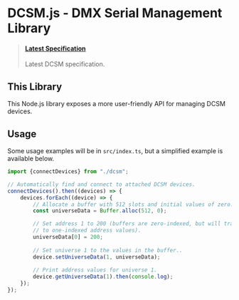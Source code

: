 # DCSM.js - DMX Serial Management Library

> #### [Latest Specification](https://cdn.goddard.systems/dcsm/specification/latest)
> Latest DCSM specification.

## This Library

This Node.js library exposes a more user-friendly API for managing DCSM devices. 

## Usage
Some usage examples will be in `src/index.ts`, but a simplified example is available below.

```js
import {connectDevices} from "./dcsm";

// Automatically find and connect to attached DCSM devices.
connectDevices().then((devices) => {
    devices.forEach((device) => {
        // Allocate a buffer with 512 slots and initial values of zero.
        const universeData = Buffer.alloc(512, 0);

        // Set address 1 to 200 (buffers are zero-indexed, but will translate
        // to one-indexed address values).
        universeData[0] = 200; 
                               
        // Set universe 1 to the values in the buffer..
        device.setUniverseData(1, universeData);
        
        // Print address values for universe 1.
        device.getUniverseData(1).then(console.log);
    });
});
```